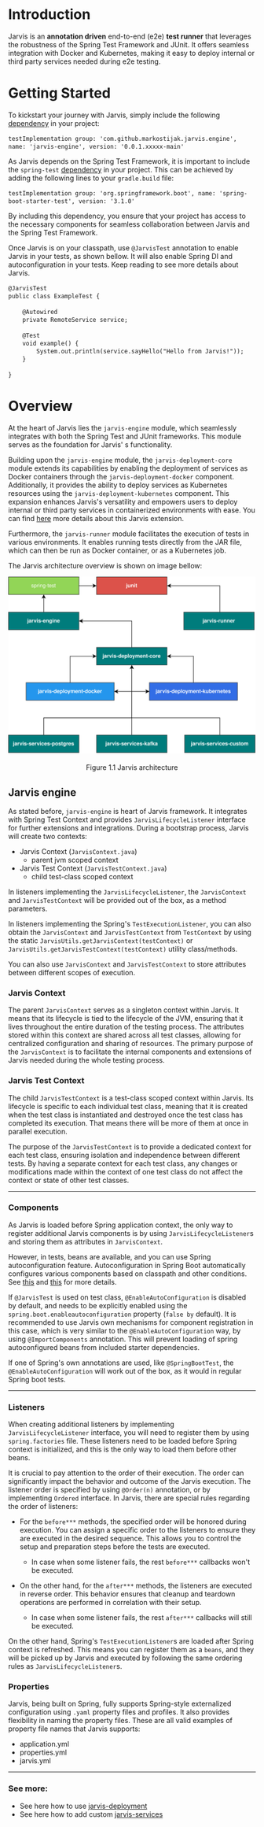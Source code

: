 # Introduction

Jarvis is an **annotation driven** end-to-end (e2e) **test runner** that leverages the robustness of the Spring Test Framework
and JUnit. It offers seamless integration with Docker and Kubernetes, making it easy to deploy internal
or third party services needed during e2e testing.

# Getting Started

To kickstart your journey with Jarvis, simply include the
following [dependency](https://dev.azure.com/gourban/Core/_artifacts/feed/backend/maven/com.github.markostijak.jarvis.engine%2Fjarvis-engine/overview/0.0.1.49242-PR_10639) in your project:

```
testImplementation group: 'com.github.markostijak.jarvis.engine', name: 'jarvis-engine', version: '0.0.1.xxxxx-main'
```

As Jarvis depends on the Spring Test Framework, it is important to include
the `spring-test` [dependency](https://mvnrepository.com/artifact/org.springframework.boot/spring-boot-starter-test)
in your project. This can be achieved by adding the following lines to your `gradle.build` file:

```
testImplementation group: 'org.springframework.boot', name: 'spring-boot-starter-test', version: '3.1.0'
```

By including this dependency, you ensure that your project has access to the necessary components
for seamless collaboration between Jarvis and the Spring Test Framework.

Once Jarvis is on your classpath, use `@JarvisTest` annotation to enable Jarvis in your tests, as shown bellow.
It will also enable Spring DI and autoconfiguration in your tests. Keep reading to see more details about Jarvis.

```
@JarvisTest
public class ExampleTest {

    @Autowired
    private RemoteService service;

    @Test
    void example() {
        System.out.println(service.sayHello("Hello from Jarvis!"));
    }

}
```

# Overview

At the heart of Jarvis lies the `jarvis-engine` module, which seamlessly integrates with
both the Spring Test and JUnit frameworks. This module serves as the foundation for Jarvis' s
functionality.

Building upon the `jarvis-engine` module, the `jarvis-deployment-core` module extends its capabilities
by enabling the deployment of services as Docker containers through the `jarvis-deployment-docker`
component. Additionally, it provides the ability to deploy services as Kubernetes resources using
the `jarvis-deployment-kubernetes` component. This expansion enhances Jarvis's versatility and
empowers users to deploy internal or third party services in containerized environments with ease.
You can find [here](modules/deployment/README.md) more details about this Jarvis extension.

Furthermore, the `jarvis-runner` module facilitates the execution of tests in various environments.
It enables running tests directly from the JAR file, which can then be run as Docker container,
or as a Kubernetes job.

The Jarvis architecture overview is shown on image bellow:

<p align="center">
  <img src="architecture.png" alt="architecture">
    <br><br>
  Figure 1.1 Jarvis architecture
</p>

## Jarvis engine

As stated before, `jarvis-engine` is heart of Jarvis framework. It integrates with Spring Test Context
and provides `JarvisLifecycleListener` interface for further extensions and integrations. During a
bootstrap process, Jarvis will create two contexts:

- Jarvis Context (`JarvisContext.java`)
    - parent jvm scoped context
- Jarvis Test Context (`JarvisTestContext.java`)
    - child test-class scoped context

In listeners implementing the `JarvisLifecycleListener`, the `JarvisContext` and `JarvisTestContext`
will be provided out of the box, as a method parameters.

In listeners implementing the Spring's `TestExecutionListener`, you can also obtain the `JarvisContext`
and `JarvisTestContext` from `TestContext` by using the static `JarvisUtils.getJarvisContext(testContext)` or
`JarvisUtils.getJarvisTestContext(testContext)` utility class/methods.

You can also use `JarvisContext` and `JarvisTestContext` to store attributes between different scopes of execution.

### Jarvis Context

The parent `JarvisContext` serves as a singleton context within Jarvis. It means that its
lifecycle is tied to the lifecycle of the JVM, ensuring that it lives throughout the entire
duration of the testing process. The attributes stored within this context are shared across
all test classes, allowing for centralized configuration and sharing of resources. The primary
purpose of the `JarvisContext` is to facilitate the internal components and extensions of Jarvis
needed during the whole testing process.

### Jarvis Test Context

The child `JarvisTestContext` is a test-class scoped context within Jarvis. Its lifecycle is
specific to each individual test class, meaning that it is created when the test class is instantiated
and destroyed once the test class has completed its execution. That means there will be more of them at once
in parallel execution.

The purpose of the `JarvisTestContext` is to provide a dedicated context for each test class,
ensuring isolation and independence between different tests. By having a separate context for
each test class, any changes or modifications made within the context of one test class do not
affect the context or state of other test classes.

---

### Components

As Jarvis is loaded before Spring application context, the only way to register additional Jarvis
components is by using `JarvisLifecycleListener`s and storing them as attributes in `JarvisContext`.

However, in tests, beans are available, and you can use Spring autoconfiguration feature.
Autoconfiguration in Spring Boot automatically configures various components based on classpath
and other conditions. See [this](https://docs.spring.io/spring-boot/docs/2.0.x/reference/html/using-boot-auto-configuration.html)
and [this](https://www.baeldung.com/spring-boot-custom-auto-configuration) for more details.

If `@JarvisTest` is used on test class, `@EnableAutoConfiguration` is disabled by default, and needs to be
explicitly enabled using the `spring.boot.enableautoconfiguration` property (`false by` default). It is
recommended to use Jarvis own mechanisms for component registration in this case, which is very similar to the
`@EnableAutoConfiguration` way, by using `@ImportComponents` annotation. This will prevent loading of spring
autoconfigured beans from included starter dependencies.

If one of Spring's own annotations are used, like `@SpringBootTest`, the `@EnableAutoConfiguration` will work out of the box,
as it would in regular Spring boot tests.

---

### Listeners

When creating additional listeners by implementing `JarvisLifecycleListener` interface, you will
need to register them by using `spring.factories` file. These listeners need to be loaded before
Spring context is initialized, and this is the only way to load them before other beans.

It is crucial to pay attention to the order of their execution. The order can significantly
impact the behavior and outcome of the Jarvis execution. The listener order is specified by using `@Order(n)` annotation,
or by implementing `Ordered` interface. In Jarvis, there are special rules regarding the order of listeners:

- For the `before***` methods, the specified order will be honored during execution.
  You can assign a specific order to the listeners to ensure they are executed in the
  desired sequence. This allows you to control the setup and preparation steps before
  the tests are executed.
    - In case when some listener fails, the rest `before***` callbacks won't be executed.

- On the other hand, for the `after***` methods, the listeners are executed in reverse order.
  This behavior ensures that cleanup and teardown operations are performed in correlation with their setup.
    - In case when some listener fails, the rest `after***` callbacks will still be executed.

On the other hand, Spring's `TestExecutionListener`s are loaded after Spring context is refreshed. This means
you can register them as a `beans`, and they will be picked up by Jarvis and executed by following the same ordering
rules as `JarvisLifecycleListener`s.

### Properties

Jarvis, being built on Spring, fully supports Spring-style externalized configuration using
`.yaml` property files and profiles. It also provides flexibility in naming the property files.
These are all valid examples of property file names that Jarvis supports:

- application.yml
- properties.yml
- jarvis.yml

---

### See more:

- See here how to use [jarvis-deployment](modules/deployment/README.md)
- See here how to add custom [jarvis-services](services/README.md)
